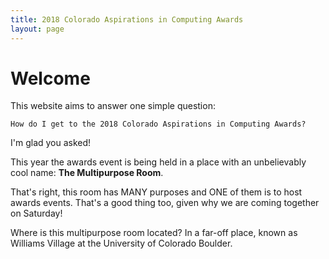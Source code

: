 ```yaml
---
title: 2018 Colorado Aspirations in Computing Awards
layout: page
---
```


# Welcome

This website aims to answer one simple question:

    How do I get to the 2018 Colorado Aspirations in Computing Awards?

I'm glad you asked!

This year the awards event is being held in a place with an unbelievably cool name: **The Multipurpose Room**.

That's right, this room has MANY purposes and ONE of them is to host awards events. That's a good thing too, given why we are coming together on Saturday!

Where is this multipurpose room located? In a far-off place, known as Williams Village at the University of Colorado Boulder.
